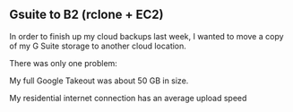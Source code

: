 ## Gsuite to B2 (rclone + EC2)

In order to finish up my cloud backups last week, I wanted to move a copy of my G Suite storage to another cloud location.

There was only one problem:

My full Google Takeout was about 50 GB in size.

My residential internet connection has an average upload speed

[](/Documentation/31.png)
